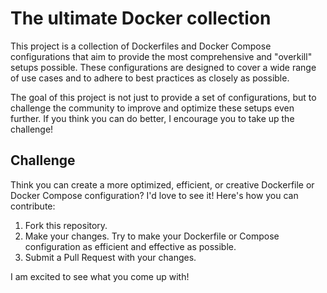 # The ultimate Docker collection

This project is a collection of Dockerfiles and Docker Compose configurations that aim to provide the most comprehensive and "overkill" setups possible. These configurations are designed to cover a wide range of use cases and to adhere to best practices as closely as possible.

The goal of this project is not just to provide a set of configurations, but to challenge the community to improve and optimize these setups even further. If you think you can do better, I encourage you to take up the challenge!

## Challenge

Think you can create a more optimized, efficient, or creative Dockerfile or Docker Compose configuration? I'd love to see it! Here's how you can contribute:

1. Fork this repository.
2. Make your changes. Try to make your Dockerfile or Compose configuration as efficient and effective as possible.
3. Submit a Pull Request with your changes.

I am excited to see what you come up with!